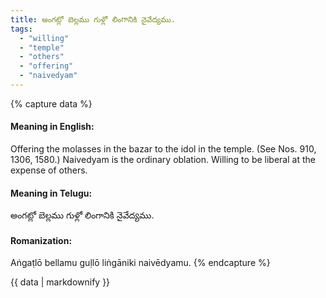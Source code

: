 ```yaml
---
title: అంగట్లో బెల్లము గుళ్లో లింగానికి నైవేద్యము.
tags:
  - "willing"
  - "temple"
  - "others"
  - "offering"
  - "naivedyam"
---
```


{% capture data %}
#### Meaning in English:
Offering the molasses in the bazar to the idol in the temple.
(See Nos. 910, 1306, 1580.)
Naivedyam is the ordinary oblation.
Willing to be liberal at the expense of others.

#### Meaning in Telugu:
అంగట్లో బెల్లము గుళ్లో లింగానికి నైవేద్యము.

#### Romanization:
Aṅgaṭlō bellamu guḷlō liṅgāniki naivēdyamu.
{% endcapture %}

{{ data | markdownify }}


